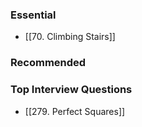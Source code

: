 ### Essential 
- [[70. Climbing Stairs]]

### Recommended


### Top Interview Questions
- [[279. Perfect Squares]]